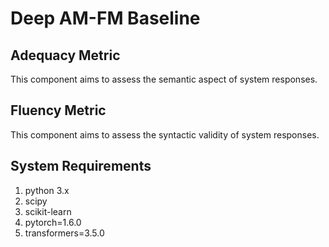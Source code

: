 # Deep AM-FM Baseline

## Adequacy Metric

This component aims to assess the semantic aspect of system responses.

## Fluency Metric

This component aims to assess the syntactic validity of system responses.

## System Requirements

1. python 3.x
2. scipy
3. scikit-learn
4. pytorch=1.6.0
5. transformers=3.5.0
